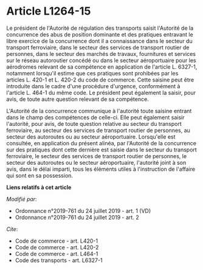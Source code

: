# Article L1264-15

Le président de l'Autorité de régulation des transports saisit l'Autorité de la concurrence des abus de position dominante et
des pratiques entravant le libre exercice de la concurrence dont il a connaissance dans le secteur du transport ferroviaire,
dans le secteur des services de transport routier de personnes, dans le secteur des marchés de travaux, fournitures et
services sur le réseau autoroutier concédé ou dans le secteur aéroportuaire pour les aérodromes relevant de sa compétence en
application de l'article L. 6327-1, notamment lorsqu'il estime que ces pratiques sont prohibées par les articles  L. 420-1
et  L. 420-2  du code de commerce. Cette saisine peut être introduite dans le cadre d'une procédure d'urgence, conformément à
l'article L. 464-1 du même code. Le président peut également la saisir, pour avis, de toute autre question relevant de sa
compétence.

L'Autorité de la concurrence communique à l'autorité toute saisine entrant dans le champ des compétences de celle-ci. Elle
peut également saisir l'autorité, pour avis, de toute question relative au secteur du transport ferroviaire, au secteur des
services de transport routier de personnes, au secteur des autoroutes ou au secteur aéroportuaire. Lorsqu'elle est consultée,
en application du présent alinéa, par l'Autorité de la concurrence sur des pratiques dont cette dernière est saisie dans le
secteur du transport ferroviaire, le secteur des services de transport routier de personnes, le secteur des autoroutes ou le
secteur aéroportuaire, l'autorité joint à son avis, dans le délai imparti, tous les éléments utiles à l'instruction de
l'affaire qui sont en sa possession.

**Liens relatifs à cet article**

_Modifié par_:

  - Ordonnance n°2019-761 du 24 juillet 2019 - art. 1 (VD)
  - Ordonnance n°2019-761 du 24 juillet 2019 - art. 2

_Cite_:

  - Code de commerce - art. L420-1
  - Code de commerce - art. L420-2
  - Code de commerce - art. L464-1
  - Code des transports - art. L6327-1

